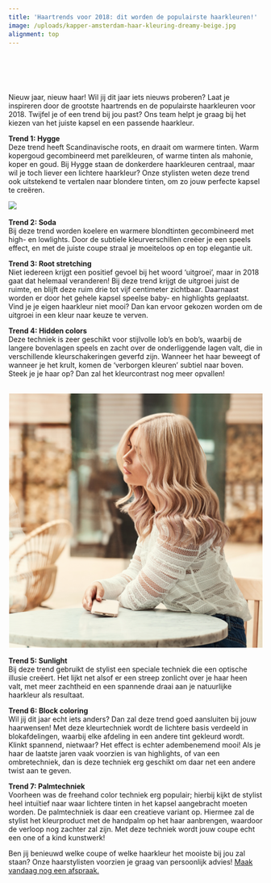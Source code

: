 ```yaml
---
title: 'Haartrends voor 2018: dit worden de populairste haarkleuren!'
image: /uploads/kapper-amsterdam-haar-kleuring-dreamy-beige.jpg
alignment: top
---
```



# &nbsp;

Nieuw jaar, nieuw haar! Wil jij dit jaar iets nieuws proberen? Laat je inspireren door de grootste haartrends en de populairste haarkleuren voor 2018. Twijfel je of een trend bij jou past? Ons team helpt je graag bij het kiezen van het juiste kapsel en een passende haarkleur.

**Trend 1: Hygge**<br>Deze trend heeft Scandinavische roots, en draait om warmere tinten. Warm kopergoud gecombineerd met parelkleuren, of warme tinten als mahonie, koper en goud. Bij Hygge staan de donkerdere haarkleuren centraal, maar wil je toch liever een lichtere haarkleur? Onze stylisten weten deze trend ook uitstekend te vertalen naar blondere tinten, om zo jouw perfecte kapsel te cre&euml;ren.

![](/uploads/versions/kapper-amsterdam-haartrends-blondehighlights-2-1---x----2250-2250x---.jpg)

**Trend 2: Soda**<br>Bij deze trend worden koelere en warmere blondtinten gecombineerd met high- en lowlights. Door de subtiele kleurverschillen cre&euml;er je een speels effect, en met de juiste coupe straal je moeiteloos op en top elegantie uit.

**Trend 3: Root stretching**<br>Niet iedereen krijgt een positief gevoel bij het woord ‘uitgroei’, maar in 2018 gaat dat helemaal veranderen! Bij deze trend krijgt de uitgroei juist de ruimte, en blijft deze ruim drie tot vijf centimeter zichtbaar. Daarnaast worden er door het gehele kapsel speelse baby- en highlights geplaatst. Vind je je eigen haarkleur niet mooi? Dan kan ervoor gekozen worden om de uitgroei in een kleur naar keuze te verven.

**Trend 4: Hidden colors**<br>Deze techniek is zeer geschikt voor stijlvolle lob’s en bob’s, waarbij de langere bovenlagen speels en zacht over de onderliggende lagen valt, die in verschillende kleurschakeringen geverfd zijn. Wanneer het haar beweegt of wanneer je het krult, komen de ‘verborgen kleuren’ subtiel naar boven. Steek je je haar op? Dan zal het kleurcontrast nog meer opvallen!

<br>![](/uploads/versions/kapper-amsterdam-haartrends-blondehighlights-3---x----2250-2250x---.jpg)

**Trend 5: Sunlight**<br>Bij deze trend gebruikt de stylist een speciale techniek die een optische illusie cre&euml;ert. Het lijkt net alsof er een streep zonlicht over je haar heen valt, met meer zachtheid en een spannende draai aan je natuurlijke haarkleur als resultaat.

**Trend 6: Block coloring**<br>Wil jij dit jaar echt iets anders? Dan zal deze trend goed aansluiten bij jouw haarwensen! Met deze kleurtechniek wordt de lichtere basis verdeeld in blokafdelingen, waarbij elke afdeling in een andere tint gekleurd wordt. Klinkt spannend, nietwaar? Het effect is echter adembenemend mooi! Als je haar de laatste jaren vaak voorzien is van highlights, of van een ombretechniek, dan is deze techniek erg geschikt om daar net een andere twist aan te geven.

**Trend 7: Palmtechniek**<br>Voorheen was de freehand color techniek erg populair; hierbij kijkt de stylist heel intu&iuml;tief naar waar lichtere tinten in het kapsel aangebracht moeten worden. De palmtechniek is daar een creatieve variant op. Hiermee zal de stylist het kleurproduct met de handpalm op het haar aanbrengen, waardoor de verloop nog zachter zal zijn. Met deze techniek wordt jouw coupe echt een one of a kind kunstwerk!

Ben jij benieuwd welke coupe of welke haarkleur het mooiste bij jou zal staan? Onze haarstylisten voorzien je graag van persoonlijk advies! [Maak vandaag nog een afspraak.](www.koffijberg.nl/contact)